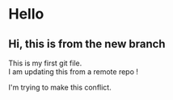 # Hello 

## Hi, this is from the new branch 

This is my first git file.  
I am updating this from a remote repo ! 

I'm trying to make this conflict. 